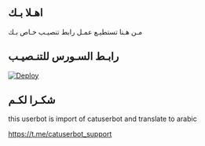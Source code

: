 ## اهـلا بـك
مـن هـنا تستطيـع عمـل رابط تنصيـب خـاص بـك

## رابـط السـورس للتنـصيـب

[![Deploy](https://www.herokucdn.com/deploy/button.svg)](https://heroku.com/deploy?template=https://github.com/Yazan097/jmthon)

## شكـرا لكـم 


this userbot is import of catuserbot and translate to arabic

https://t.me/catuserbot_support
